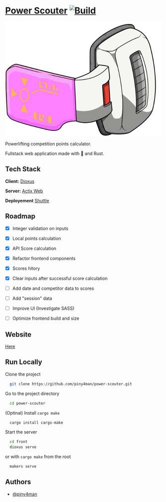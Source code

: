 
# [Power Scouter](https://power-scouter.shuttleapp.rs/) [![Build](https://github.com/piny4man/power-scouter/actions/workflows/pull-request.yml/badge.svg)](https://github.com/piny4man/power-scouter/actions/workflows/pull-request.yml)
![Scouter](https://github.com/piny4man/power-scouter/blob/main/static/assets/images/scouter.png)

Powerlifting competition points calculator.

Fullstack web application made with 🧡 and Rust.


## Tech Stack

**Client:** [Dioxus](https://dioxuslabs.com/)

**Server:** [Actix Web](https://actix.rs/)

**Deployement** [Shuttle](https://www.shuttle.rs/)

## Roadmap
- [x]  Integer validation on inputs
- [x]  Local points calculation
- [x]  API Score calculation
- [x]  Refactor frontend components
- [x]  Scores hitory
- [x]  Clear inputs after successful score calculation
- [ ]  Add date and competitor data to scores
- [ ]  Add "session" data
- [ ]  Improve UI (Investigate SASS)
- [ ]  Optimize frontend build and size


## Website

[Here](https://power-scouter.shuttleapp.rs)


## Run Locally

Clone the project

```bash
  git clone https://github.com/piny4man/power-scouter.git
```

Go to the project directory

```bash
  cd power-scouter
```

(Optinal) Install `cargo make`

```bash
  cargo install cargo-make
```

Start the server

```bash
  cd front
  dioxus serve
```
or with `cargo make` from the root
```bash
  makers serve
```


## Authors

- [@piny4man](https://github.com/piny4man)

